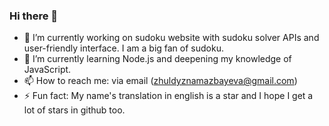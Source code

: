 ### Hi there 👋


- 🔭 I’m currently working on sudoku website with sudoku solver APIs and user-friendly interface. I am a big fan of sudoku.
- 🌱 I’m currently learning Node.js and deepening my knowledge of JavaScript.
- 📫 How to reach me: via email (zhuldyznamazbayeva@gmail.com)
- ⚡ Fun fact: My name's translation in english is a star and I hope I get a lot of stars in github too.

<!-- - 👯 I’m looking to collaborate on 
- 🤔 I’m looking for help with ...
- 💬 Ask me about ... -->
<!-- - 😄 Pronouns: ... -->
